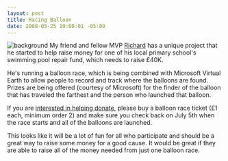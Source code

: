 ```yaml
---
layout: post
title: Racing Balloon
date: 2008-05-25 19:00:01 -05:00
---
```


![background](http://gwb.blob.core.windows.net/sdorman/WindowsLiveWriter/RacingBalloon_109AC/background_thumb.jpg) My friend and fellow MVP [Richard](http://binaryrefinery.com) has a unique project that he started to help raise money for one of his local primary school's swimming pool repair fund, which needs to raise £40K. 

He's running a balloon race, which is being combined with Microsoft Virtual Earth to allow people to record and track where the balloons are found. Prizes are being offered (courtesy of Microsoft) for the finder of the balloon that has traveled the farthest and the person who launched that balloon.

If you are [interested in helping donate](http://www.racingballoon.com/), please buy a balloon race ticket (£1 each, minimum order 2) and make sure you check back on July 5th when the race starts and all of the balloons are launched.

This looks like it will be a lot of fun for all who participate and should be a great way to raise some money for a good cause. It would be great if they are able to raise all of the money needed from just one balloon race.
